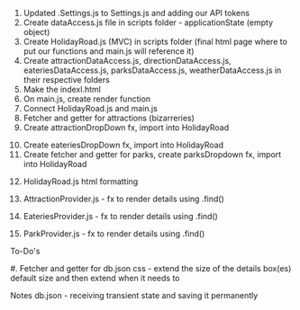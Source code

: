 1.  Updated .Settings.js to Settings.js and adding our API tokens
2.  Create dataAccess.js file in scripts folder - applicationState (empty object)
3.  Create HolidayRoad.js (MVC) in scripts folder (final html page where to put our functions and main.js will reference it)
4.  Create attractionDataAccess.js, directionDataAccess.js, eateriesDataAccess.js, parksDataAccess.js, weatherDataAccess.js in their respective folders
5.  Make the indexl.html
6.  On main.js, create render function
7.  Connect HolidayRoad.js and main.js
8.  Fetcher and getter for attractions (bizarreries)
9.  Create attractionDropDown fx, import into HolidayRoad
<!-- Shows attractions (bizarreries) in a drop-down -->
10. Create eateriesDropDown fx, import into HolidayRoad
11. Create fetcher and getter for parks, create parksDropdown fx, import into HolidayRoad
<!-- shows eateries and parks in a drop-down -->
12. HolidayRoad.js
        html formatting
<!-- shows details, preview, and saved itinerary areas -->
13. AttractionProvider.js - fx to render details using .find()
<!-- shows details for the selected attraction -->
14. EateriesProvider.js - fx to render details using .find()
<!-- shows details for the selected eatery -->
15. ParkProvider.js - fx to render details using .find()



To-Do's

#.  Fetcher and getter for db.json
css - extend the size of the details box(es)
    default size and then extend when it needs to


Notes
db.json - receiving transient state and saving it permanently